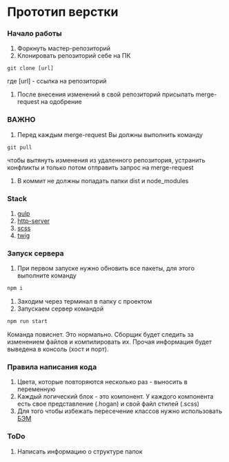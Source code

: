 # Прототип верстки

### Начало работы
1. Форкнуть мастер-репозиторий
1. Клонировать репозиторий себе на ПК
```
git clone [url]
```
где [url] - ссылка на репозиторий
1. После внесения изменений в свой репозиторий присылать merge-request на одобрение

### ВАЖНО
1. Перед каждым merge-request Вы должны выполнить команду 
```
git pull
```
чтобы вытянуть изменения из удаленного репозитория, устранить конфликты и только потом отправить запрос на merge-request
1. В коммит не должны попадать папки dist и node_modules

### Stack
1. [gulp](https://gulpjs.com/)
1. [http-server](https://github.com/indexzero/http-server)
1. [scss](https://sass-lang.com/guide)
1. [twig](https://twig.symfony.com/)

### Запуск сервера
1. При первом запуске нужно обновить все пакеты, для этого выполните команду
```bash
npm i
```
1. Заходим через терминал в папку с проектом
1. Запускаем сервер командой
```bash
npm run start
```
Команда повиснет. Это нормально. Сборщик будет следить за изменением файлов и компилировать их.
Прочая информация будет выведена в консоль (хост и порт).

### Правила написания кода
1. Цвета, которые повторяются несколько раз - выносить в переменную
1. Каждый логический блок - это компонент. У каждого компонента есть свое представление (.hogan) и свой файл стилей (.scss)
1. Для того чтобы избежать пересечение классов нужно использовать [БЭМ](https://ru.bem.info/)


### ToDo
1. Написать информацию о структуре папок